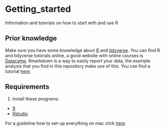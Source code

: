 # Getting_started
Information and tutorials on how to start with and use R

## Prior knowledge

Make sure you have some knowledge about [R](https://cran.r-project.org/) and [tidyverse](https://www.tidyverse.org/). You can find R and tidyverse tutorials online, a good website with online courses is [Datacamp](https://www.datacamp.com/). 
Rmarkdown is a way to easily report your data, the example analysis that you find in this repository make use of this. You can find a tutorial [here](http://rmarkdown.rstudio.com/lesson-1.html).

## Requirements
1. Install these programs:
* [R](https://cran.r-project.org/)
* [Rstudio](https://www.rstudio.com/products/rstudio/download/) 

For a guideline how to set-up everything on mac click [here](https://www.andrewheiss.com/blog/2012/04/17/install-r-rstudio-r-commander-windows-osx/).
